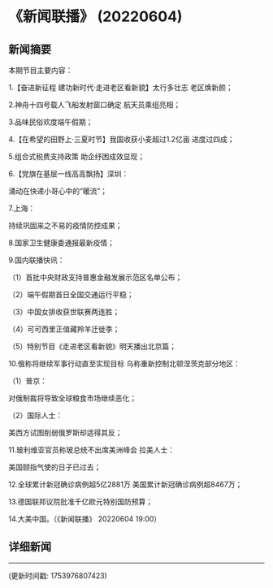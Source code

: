 # 《新闻联播》 (20220604)

## 新闻摘要

本期节目主要内容：


1.【奋进新征程 建功新时代·走进老区看新貌】太行多壮志 老区焕新颜；


2.神舟十四号载人飞船发射窗口确定 航天员乘组亮相；


3.品味民俗欢度端午假期；


4.【在希望的田野上·三夏时节】我国收获小麦超过1.2亿亩 进度过四成；


5.组合式税费支持政策 助企纾困成效显现；


6.【党旗在基层一线高高飘扬】深圳：

涌动在快递小哥心中的“暖流”；


7.上海：

持续巩固来之不易的疫情防控成果；


8.国家卫生健康委通报最新疫情；


9.国内联播快讯：


（1）首批中央财政支持普惠金融发展示范区名单公布；


（2）端午假期首日全国交通运行平稳；


（3）中国女排收获世联赛两连胜；


（4）可可西里正值藏羚羊迁徙季；


（5）特别节目《走进老区看新貌》明天播出北京篇；


10.俄称将继续军事行动直至实现目标 乌称重新控制北顿涅茨克部分地区：


（1）普京：

对俄制裁将导致全球粮食市场继续恶化；


（2）国际人士：

美西方试图削弱俄罗斯却适得其反；


11.玻利维亚官员称玻总统不出席美洲峰会 拉美人士：

美国颐指气使的日子已过去；


12.全球累计新冠确诊病例超5亿2881万 美国累计新冠确诊病例超8467万；


13.德国联邦议院批准千亿欧元特别国防预算；


14.大美中国。（《新闻联播》 20220604 19:00）

## 详细新闻

---

(更新时间戳: 1753976807423)

